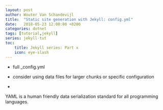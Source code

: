 ```yaml
---
layout: post
author: Wouter Van Schandevijl
title:  "Static site generation with Jekyll: config.yml"
date:   2018-05-23 12:00:00 +0200
categories: dotnet
tags: [tutorial,jekyll]
series: jekyll-tut
toc:
    title: Jekyll series: Part x
    icon: eye-slash
---
```


<!--more-->



- full _config.yml

- consider using data files for larger chunks or specific configuration

- 


YAML is a human friendly data serialization
  standard for all programming languages.


